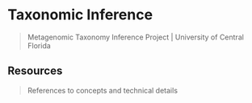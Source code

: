 # Taxonomic Inference
> Metagenomic Taxonomy Inference Project
> | University of Central Florida

## Resources
> References to concepts and technical details
